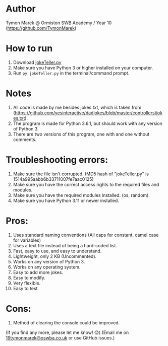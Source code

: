 # Author
Tymon Marek @ Ormiston SWB Academy / Year 10 (https://github.com/TymonMarek)

# How to run
1. Download [jokeTeller.py](https://github.com/TymonMarek/JokeTeller/blob/main/jokeTeller.py)
3. Make sure you have Python 3 or higher installed on your computer.
2. Run `py jokeTeller.py` in the terminal/command prompt.

# Notes
1. All code is made by me besides jokes.txt, which is taken from (https://github.com/yesinteractive/dadjokes/blob/master/controllers/jokes.txt).
2. The program is made for Python 3.6.1, but should work with any version of Python 3.
3. There are two versions of this program, one with and one without comments.

# Troubleshooting errors:
1. Make sure the file isn't corrupted. (MD5 hash of "jokeTeller.py" is 1514a995aabb6b33711007fe7aac0125)
2. Make sure you have the correct access rights to the required files and modules.
3. Make sure you have the required modules installed. (os, random)
4. Make sure you have Python 3.11 or newer installed.

# Pros:
1. Uses standard naming conventions (All caps for constant, camel case for variables)
2. Uses a text file instead of being a hard-coded list.
3. Fast, easy to use, and easy to understand.
4. Lightweight, only 2 KB (Uncommented).
5. Works on any version of Python 3.
6. Works on any operating system.
7. Easy to add more jokes.
8. Easy to modify.
9. Very flexible.
10. Easy to test.

# Cons: 
1. Method of clearing the console could be improved.

(If you find any more, please let me know! 😊) (Email me on 19tymonmarek@oswba.co.uk or use GitHub issues.)
